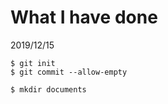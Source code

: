 # What I have done

2019/12/15

```shell script
$ git init
$ git commit --allow-empty

$ mkdir documents
```
